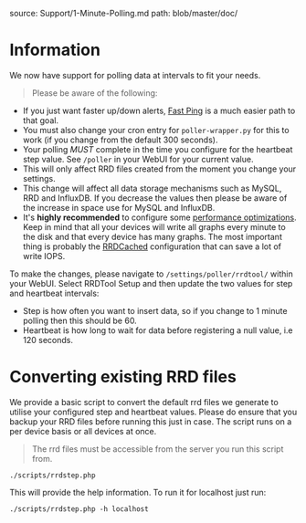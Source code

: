 source: Support/1-Minute-Polling.md
path: blob/master/doc/

# Information

We now have support for polling data at intervals to fit your needs.

> Please be aware of the following:

- If you just want faster up/down alerts, [Fast Ping](../Extensions/Fast-Ping-Check.md) is a much
  easier path to that goal.
- You must also change your cron entry for `poller-wrapper.py` for
  this to work (if you change from the default 300 seconds).
- Your polling _MUST_ complete in the time you configure for the
  heartbeat step value. See `/poller` in your WebUI for
  your current value.
- This will only affect RRD files created from the moment you change
  your settings.
- This change will affect all data storage mechanisms such as MySQL,
  RRD and InfluxDB. If you decrease the values then please be aware of
  the increase in space use for MySQL and InfluxDB.
- It's **highly recommended** to configure some [performance
  optimizations](Performance.md). Keep in mind that all your devices
  will write all graphs every minute to the disk and that every device
  has many graphs. The most important thing is probably the
  [RRDCached](../Extensions/RRDCached.md) configuration that can save
  a lot of write IOPS.

To make the changes, please navigate to `/settings/poller/rrdtool/`
within your WebUI. Select RRDTool Setup and then update the two values
for step and heartbeat intervals:

- Step is how often you want to insert data, so if you change to 1
  minute polling then this should be 60.
- Heartbeat is how long to wait for data before registering a null
  value, i.e 120 seconds.

# Converting existing RRD files

We provide a basic script to convert the default rrd files we generate
to utilise your configured step and heartbeat values. Please do ensure
that you backup your RRD files before running this just in case. The
script runs on a per device basis or all devices at once.

> The rrd files must be accessible from the server you run this script from.

`./scripts/rrdstep.php`

This will provide the help information. To run it for localhost just run:

`./scripts/rrdstep.php -h localhost`
